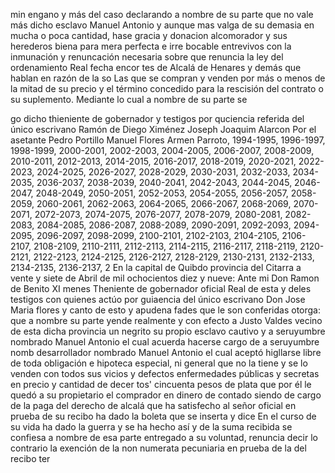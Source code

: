 min engano y más del caso declarando a nombre de su parte que no vale más dicho esclavo Manuel Antonio y aunque mas valga de su demasia en mucha o poca cantidad, hase gracia y donacion alcomorador y sus herederos biena para mera perfecta e irre
bocable entrevivos con la inmunación y renuncación necesaria sobre que renuncia la ley del ordenamiento Real fecha encor
tes de Alcalá de Henares y demás que hablan en razón de la so
Las que se compran y venden por más o menos de la mitad de su precio y el término concedido para la rescisión del contrato o su suplemento. Mediante lo cual a nombre de su parte se

go dicho thieniente de gobernador y testigos por quciencia
referida del único escrivano
Ramón de Diego Ximénez
Joseph Joaquim Alarcon
Por el asetante Pedro Portillo
Manuel Flores
Armen Parroto, 1994-1995, 1996-1997, 1998-1999, 2000-2001, 2002-2003, 2004-2005, 2006-2007, 2008-2009, 2010-2011, 2012-2013, 2014-2015, 2016-2017, 2018-2019, 2020-2021, 2022-2023, 2024-2025, 2026-2027, 2028-2029, 2030-2031, 2032-2033, 2034-2035, 2036-2037, 2038-2039, 2040-2041, 2042-2043, 2044-2045, 2046-2047, 2048-2049, 2050-2051, 2052-2053, 2054-2055, 2056-2057, 2058-2059, 2060-2061, 2062-2063, 2064-2065, 2066-2067, 2068-2069, 2070-2071, 2072-2073, 2074-2075, 2076-2077, 2078-2079, 2080-2081, 2082-2083, 2084-2085, 2086-2087, 2088-2089, 2090-2091, 2092-2093, 2094-2095, 2096-2097, 2098-2099, 2100-2101, 2102-2103, 2104-2105, 2106-2107, 2108-2109, 2110-2111, 2112-2113, 2114-2115, 2116-2117, 2118-2119, 2120-2121, 2122-2123, 2124-2125, 2126-2127, 2128-2129, 2130-2131, 2132-2133, 2134-2135, 2136-2137, 2
En la capital de Quibdo provincia del Citarra a vente y siete de Abril de mil ochocientos diez y nueve: Ante mi Don Ramon de Benito XI menes Theniente de gobernador oficial Real de esta y deles testigos con quienes actúo por guiaencia del único escrivano
Don Jose Maria flores y canto de esto y apudena
fades que le son conferidas otorga: que a nombre su parte yende realmente y con efecto a Justo Valdes vecino de esta dicha provincia un negrito su propio esclavo cautivo y a seruyumbre nombrado Manuel Antonio el cual acuerda hacerse cargo de a seruyumbre nomb
desarrollador nombrado Manuel Antonio el cual aceptó higllarse libre de toda obligación e hipoteca especial, ni general que no la tiene y se lo venden con todos sus vicios y defectos enfermedades públicas y secretas en precio y cantidad de decer
tos' cincuenta pesos de plata que por él le quedó a su propietario el comprador en dinero de contado siendo de cargo de la paga del derecho de alcalá que ha satisfecho al señor oficial en prueba de su recibo ha dado la boleta que se inserta y dice
En el curso de su vida ha dado la guerra y se ha hecho así y de la suma recibida se confiesa a nombre de esa parte entregado a su voluntad, renuncia decir lo contrario la exención de la non numerata pecuniaria en prueba de la del recibo ter